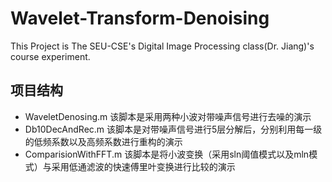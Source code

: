 # Wavelet-Transform-Denoising
This Project is The SEU-CSE's Digital Image Processing class(Dr. Jiang)'s course experiment.

## 项目结构

* WaveletDenosing.m 该脚本是采用两种小波对带噪声信号进行去噪的演示
* Db10DecAndRec.m 该脚本是对带噪声信号进行5层分解后，分别利用每一级的低频系数以及高频系数进行重构的演示
* ComparisionWithFFT.m 该脚本是将小波变换（采用sln阈值模式以及mln模式）与采用低通滤波的快速傅里叶变换进行比较的演示